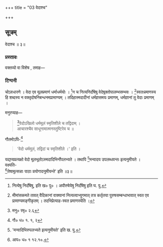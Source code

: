 +++
title = "03 वेदाश्च"

+++

## सूत्रम्
वेदाश्च ॥ ३॥  
### प्रस्तावः
वक्तव्यो वा विशेष , तमाह—  
### टिप्पनी
चोऽवधारणे । वेदा एव मूलप्रमाणं धर्माधर्मयोः । [^३]न च नित्यनिर्दोषेषु वेदेषूक्तोपालम्भसम्भवः । [^४]स्वतःप्रमाणस्य हि शब्दस्य न वक्तृदोषनिबन्धनमप्रामाण्यम् । तदिहास्मदादीनां धर्मज्ञसमयः प्रमाणम्, धर्मज्ञानां तु वेदाः प्रमाणम् ।  

[^३]:

    नित्येषु निर्दोषेषु, इति ख० पु० । अपौरुषेयेषु निर्दोषेषु इति घ. पु.  

[^४]:  

    मीमांसकमते तावत् वैदिकानां वाक्यानां नित्यत्वाभ्युगमात् तत्र कर्तृतया पुरुषसम्बन्धाभावात् स्वत एव प्रामाण्यमङ्गीकृतम् । तदभिप्रेत्याह-स्वत प्रमाणस्येति ।  

मनुरप्याह—  
> [^५]वेदोऽखिलो धर्ममूलं स्मृतिशीले च तद्विदाम् ।  
> आचारश्चैव साधूनामात्मनस्तुष्टिरेव च ॥  

गौतमोऽपि-[^६]  
> 'वेदो धर्ममूलं, तद्विदां च स्मृतिशीले ।' इति ।  

यद्यप्यप्रत्यक्षो वेदो मूलभूतोऽस्मदादिभिर्नोपलभ्यते । तथापि [^७]मन्वादय उपलब्धवन्तः इत्यनुमीयते ।  
वक्ष्यति-  
[^८]तेषामुत्सन्नाः पाठाः प्रयोगादनुमीयन्ते' इति ॥३॥  

[^५]: मनु० रमृ० २.६  

[^६]: गौ० ध० १. १, २  

[^७]: 'मन्वादिभिरुपलभ्यते इत्यनुमीयते' इति ख. पु.

[^८]: आप० ध० १ १२.१०.  
